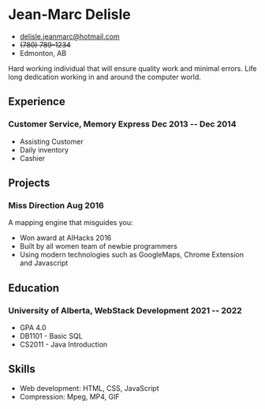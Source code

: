 # **Jean-Marc Delisle**

- <delisle.jeanmarc@hotmail.com>
- ~~(780) 789-1234~~
- Edmonton, AB

 Hard working individual that will ensure quality work and minimal errors. Life long dedication working in and around the computer world.
 ## **Experience**


### <span>Customer Service, Memory Express</span> <span>Dec 2013 -- Dec 2014</span> ###

- Assisting Customer 
- Daily inventory
- Cashier 
 ## **Projects**

### <span>Miss Direction</span> <span>Aug 2016</span>

A mapping engine that misguides you:

   - Won award at AIHacks 2016
   - Built by all women team of newbie programmers
   - Using modern technologies such as GoogleMaps, Chrome Extension and Javascript

## **Education**

### <span>University of Alberta, WebStack Development</span> <span>2021 -- 2022</span>

  - GPA 4.0
  - DB1101 - Basic SQL
  - CS2011 - Java Introduction

## **Skills**

 - Web development: HTML, CSS, JavaScript
 - Compression: Mpeg, MP4, GIF